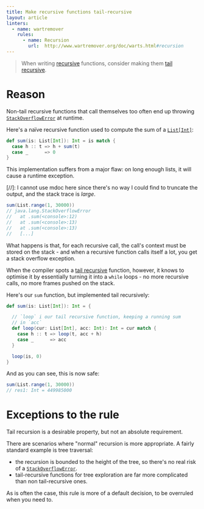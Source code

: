 ```yaml
---
title: Make recursive functions tail-recursive
layout: article
linters:
  - name: wartremover
    rules:
      - name: Recursion
        url:  http://www.wartremover.org/doc/warts.html#recursion
---
```


> When writing [recursive] functions, consider making them [tail recursive].

# Reason

Non-tail recursive functions that call themselves too often end up throwing [`StackOverflowError`] at runtime.

Here's a naïve recursive function used to compute the sum of a [`List[Int]`][`List`]:

```scala
def sum(is: List[Int]): Int = is match {
  case h :: t => h + sum(t)
  case _      => 0
}
```

This implementation suffers from a major flaw: on long enough lists, it will cause a runtime exception.

[//]: I cannot use mdoc here since there's no way I could find to truncate the output, and the stack trace is *large*.

```scala
sum(List.range(1, 30000))
// java.lang.StackOverflowError
//   at .sum(<console>:12)
//   at .sum(<console>:13)
//   at .sum(<console>:13)
//   [...]
```

What happens is that, for each recursive call, the call's context must be stored on the stack - and when a recursive function calls itself a lot, you get a stack overflow exception.

When the compiler spots a [tail recursive] function, however, it knows to optimise it by essentially turning it into a `while` loops - no more recursive calls, no more frames pushed on the stack.

Here's our `sum` function, but implemented tail recursively:

```scala
def sum(is: List[Int]): Int = {

  // `loop` i our tail recursive function, keeping a running sum
  // in `acc`
  def loop(cur: List[Int], acc: Int): Int = cur match {
    case h :: t => loop(t, acc + h)
    case _      => acc
  }

  loop(is, 0)
}
```

And as you can see, this is now safe:

```scala
sum(List.range(1, 30000))
// res1: Int = 449985000
```

# Exceptions to the rule

Tail recursion is a desirable property, but not an absolute requirement.

There are scenarios where "normal" recursion is more appropriate. A fairly standard example is tree traversal:
* the recursion is bounded to the height of the tree, so there's no real risk of a [`StackOverflowError`].
* tail-recursive functions for tree exploration are far more complicated than non tail-recursive ones.

As is often the case, this rule is more of a default decision, to be overruled when you need to.


[recursive]:../definitions/recursion.html
[tail recursive]:../definitions/tail_recursion.html
[`List`]:https://www.scala-lang.org/api/2.12.8/scala/collection/immutable/List.html
[`StackOverflowError`]:https://docs.oracle.com/javase/8/docs/api/java/lang/StackOverflowError.html

